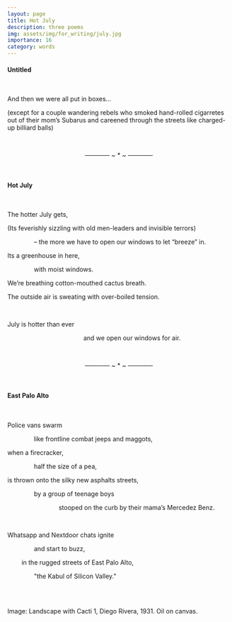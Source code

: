 ```yaml
---
layout: page
title: Hot July 
description: three poems
img: assets/img/for_writing/july.jpg
importance: 16
category: words
---
```


#### Untitled
<br/>

And then we were all put in boxes... 

(except for a couple wandering rebels who smoked hand-rolled cigarretes out of their mom’s Subarus and careened through the streets like charged-up billiard balls)

<br/>
<p><center> –––––––– ~ * ~ –––––––– </center></p>
<br/>

#### Hot July
<br/>

The hotter July gets,

(Its feverishly sizzling with old men-leaders and invisible terrors)

&emsp;&emsp;&emsp;&emsp; – the more we have to open our windows to let “breeze” in.

Its a greenhouse in here,

&emsp;&emsp;&emsp;&emsp; with moist windows.

We’re breathing cotton-mouthed cactus breath.

The outside air is sweating with over-boiled tension.

<br/>

July is hotter than ever

&emsp;&emsp;&emsp;&emsp;&emsp;&emsp;&emsp;&emsp;&emsp;&emsp;&emsp;&emsp; and we open our windows for air.


<br/>
<p><center> –––––––– ~ * ~ –––––––– </center></p>
<br/>

#### East Palo Alto
<br/>

Police vans swarm

&emsp;&emsp;&emsp;&emsp; like frontline combat jeeps and maggots,

when a firecracker,

&emsp;&emsp;&emsp;&emsp; half the size of a pea,

is thrown onto the silky new asphalts streets,

&emsp;&emsp;&emsp;&emsp; by a group of teenage boys

&emsp;&emsp;&emsp;&emsp;&emsp;&emsp;&emsp;&emsp; stooped on the curb by their mama’s Mercedez Benz.

<br/>

Whatsapp and Nextdoor chats ignite

&emsp;&emsp;&emsp;&emsp; and start to buzz,

&emsp;&emsp; in the rugged streets of East Palo Alto,

&emsp;&emsp;&emsp;&emsp; "the Kabul of Silicon Valley."


<br/><br/>

Image: Landscape with Cacti 1, Diego Rivera, 1931. Oil on canvas.